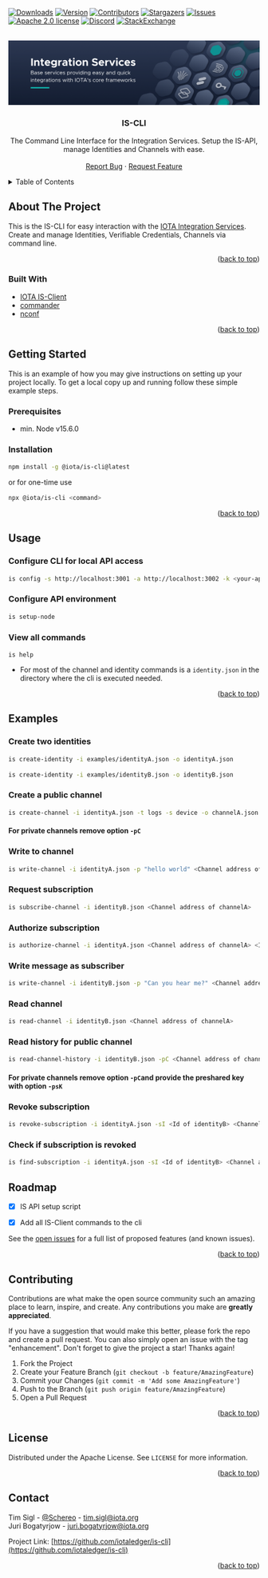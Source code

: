<!-- This READM is based on the BEST-README-Template (https://github.com/othneildrew/Best-README-Template) -->
<div id="top"></div>
<!--
*** Thanks for checking out the Best-README-Template. If you have a suggestion
*** that would make this better, please fork the repo and create a pull request
*** or simply open an issue with the tag "enhancement".
*** Don't forget to give the project a star!
*** Thanks again! Now go create something AMAZING! :D
-->



<!-- PROJECT SHIELDS -->
<!--
*** I'm using markdown "reference style" links for readability.
*** Reference links are enclosed in brackets [ ] instead of parentheses ( ).
*** See the bottom of this document for the declaration of the reference variables
*** for contributors-url, forks-url, etc. This is an optional, concise syntax you may use.
*** https://www.markdownguide.org/basic-syntax/#reference-style-links
-->
[![Downloads][downloads-shield]][npm-url]
[![Version][npm-version-shield]][npm-url]
[![Contributors][contributors-shield]][contributors-url]
[![Stargazers][stars-shield]][stars-url]
[![Issues][issues-shield]][issues-url]
[![Apache 2.0 license][license-shield]][license-url]
[![Discord][discord-shield]][discord-url]
[![StackExchange][stackexchange-shield]][stackexchange-url]
<!-- Add additional Badges. Some examples >
![Format Badge](https://github.com/iotaledger/template/workflows/Format/badge.svg "Format Badge")
![Audit Badge](https://github.com/iotaledger/template/workflows/Audit/badge.svg "Audit Badge")
![Clippy Badge](https://github.com/iotaledger/template/workflows/Clippy/badge.svg "Clippy Badge")
![BuildBadge](https://github.com/iotaledger/template/workflows/Build/badge.svg "Build Badge")
![Test Badge](https://github.com/iotaledger/template/workflows/Test/badge.svg "Test Badge")
![Coverage Badge](https://coveralls.io/repos/github/iotaledger/template/badge.svg "Coverage Badge")


<!-- PROJECT LOGO -->
<br />
<div align="center">
    <a href="https://github.com/iotaledger/is-cli">
        <img src="is_banner.png" alt="Banner">
    </a>
    <h3 align="center">IS-CLI</h3>
    <p align="center">
        The Command Line Interface for the Integration Services. Setup the IS-API, manage Identities and Channels with ease.
        <br />
        <br />
        <a href="https://github.com/iotaledger/is-cli/labels/bug">Report Bug</a>
        ·
        <a href="https://github.com/iotaledger/is-cli/labels/request">Request Feature</a>
    </p>
</div>



<!-- TABLE OF CONTENTS -->
<!-- TODO 
Edit the ToC to your needs. If your project is part of the wiki, you should link directly to the Wiki where possible and remove unneeded sections to prevent duplicates 
-->
<details>
  <summary>Table of Contents</summary>
  <ol>
    <li>
      <a href="#about-the-project">About The Project</a>
      <ul>
        <li><a href="#built-with">Built With</a></li>
      </ul>
    </li>
    <li>
      <a href="#getting-started">Getting Started</a>
      <ul>
        <li><a href="#prerequisites">Prerequisites</a></li>
        <li><a href="#installation">Installation</a></li>
      </ul>
    </li>
    <li><a href="#usage">Usage</a></li>
    <li><a href="#roadmap">Roadmap</a></li>
    <li><a href="#contributing">Contributing</a></li>
    <li><a href="#license">License</a></li>
    <li><a href="#contact">Contact</a></li>
  </ol>
</details>



<!-- ABOUT THE PROJECT -->
## About The Project

This is the IS-CLI for easy interaction with the [IOTA Integration Services](https://github.com/iotaledger/integration-services). Create and manage Identities, Verifiable Credentials, Channels via command line.

<p align="right">(<a href="#top">back to top</a>)</p>

### Built With

* [IOTA IS-Client](https://www.npmjs.com/package/@iota/is-client)
* [commander](https://www.npmjs.com/package/commander)
* [nconf](https://www.npmjs.com/package/nconf)

<p align="right">(<a href="#top">back to top</a>)</p>



<!-- GETTING STARTED -->
## Getting Started

This is an example of how you may give instructions on setting up your project locally.
To get a local copy up and running follow these simple example steps.

### Prerequisites

-   min. Node v15.6.0

### Installation

```sh
npm install -g @iota/is-cli@latest
```

or for one-time use

```sh
npx @iota/is-cli <command>
```

<p align="right">(<a href="#top">back to top</a>)</p>



<!-- USAGE EXAMPLES -->
## Usage

### Configure CLI for local API access 
```sh
is config -s http://localhost:3001 -a http://localhost:3002 -k <your-api-key>
```

### Configure API environment
```sh
is setup-node
```

### View all commands
```
is help
```

-   For most of the channel and identity commands is a `identity.json` in the directory where the cli is executed needed.

<p align="right">(<a href="#top">back to top</a>)</p>


<!--EXAMPLES -->
## Examples

### Create two identities
```sh
is create-identity -i examples/identityA.json -o identityA.json 
```
```sh
is create-identity -i examples/identityB.json -o identityB.json 
```

### Create a public channel
```sh
is create-channel -i identityA.json -t logs -s device -o channelA.json -pC test-channel
```
#### For private channels remove option `-pC`

### Write to channel
```sh
is write-channel -i identityA.json -p "hello world" <Channel address of channelA>
```

### Request subscription 
```sh
is subscribe-channel -i identityB.json <Channel address of channelA>
```

### Authorize subscription
```sh
is authorize-channel -i identityA.json <Channel address of channelA> <Id of identityB>
```

### Write message as subscriber
```sh
is write-channel -i identityB.json -p "Can you hear me?" <Channel address of channelA>
```

### Read channel
```sh
is read-channel -i identityB.json <Channel address of channelA> 
```

### Read history for public channel
```sh
is read-channel-history -i identityB.json -pC <Channel address of channelA> 
```
#### For private channels remove option `-pC`and provide the preshared key with option `-psK`

### Revoke subscription 
```sh
is revoke-subscription -i identityA.json -sI <Id of identityB> <Channel address of channelA> 
```

### Check if subscription is revoked 
```sh
is find-subscription -i identityA.json -sI <Id of identityB> <Channel address of channelA> 
```


<!-- ROADMAP -->
## Roadmap

- [x] IS API setup script
- [x] Add all IS-Client commands to the cli


See the [open issues](https://github.com/iotaledger/is-cli/issues) for a full list of proposed features (and known issues).

<p align="right">(<a href="#top">back to top</a>)</p>



<!-- CONTRIBUTING -->
## Contributing

Contributions are what make the open source community such an amazing place to learn, inspire, and create. Any contributions you make are **greatly appreciated**.

If you have a suggestion that would make this better, please fork the repo and create a pull request. You can also simply open an issue with the tag "enhancement".
Don't forget to give the project a star! Thanks again!

1. Fork the Project
2. Create your Feature Branch (`git checkout -b feature/AmazingFeature`)
3. Commit your Changes (`git commit -m 'Add some AmazingFeature'`)
4. Push to the Branch (`git push origin feature/AmazingFeature`)
5. Open a Pull Request

<p align="right">(<a href="#top">back to top</a>)</p>



<!-- LICENSE -->
## License

Distributed under the Apache License. See `LICENSE` for more information.

<p align="right">(<a href="#top">back to top</a>)</p>



<!-- CONTACT -->
## Contact

Tim Sigl - [@Schereo](https://twitter.com/schereo) - tim.sigl@iota.org <br>
Juri Bogatyrjow - juri.bogatyrjow@iota.org

Project Link: [https://github.com/iotaledger/is-cli](https://github.com/iotaledger/is-cli)

<p align="right">(<a href="#top">back to top</a>)</p>




<!-- MARKDOWN LINKS & IMAGES -->
<!-- https://www.markdownguide.org/basic-syntax/#reference-style-links -->
[contributors-shield]: https://img.shields.io/github/contributors/iotaledger/is-cli?style=for-the-badge
[contributors-url]: https://github.com/iotaledger/is-cli/graphs/contributors
[npm-url]: https://www.npmjs.com/package/@iota/is-cli
[downloads-shield]: https://img.shields.io/npm/dw/@iota/is-cli?style=for-the-badge
[npm-version-shield]: https://img.shields.io/npm/v/@iota/is-cli?style=for-the-badge
[stars-shield]: https://img.shields.io/github/stars/iotaledger/is-cli?style=for-the-badge
[stars-url]: https://github.com/iotaledger/is-cli/stargazers
[issues-shield]: https://img.shields.io/github/issues/iotaledger/is-cli?style=for-the-badge
[issues-url]: https://github.com/iotaledger/is-cli/issues
[license-shield]: https://img.shields.io/github/license/iotaledger/is-cli?style=for-the-badge
[license-url]: https://github.com/iotaledger/is-cli/blob/refactoring/LICENSE
[discord-shield]: https://img.shields.io/badge/Discord-9cf.svg?style=for-the-badge&logo=discord
[discord-url]: https://discord.com/channels/397872799483428865/910192737842790400
[stackexchange-shield]: https://img.shields.io/badge/StackExchange-9cf.svg?style=for-the-badge&logo=stackexchange
[stackexchange-url]: https://iota.stackexchange.com
